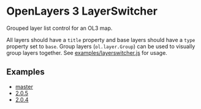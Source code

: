 # OpenLayers 3 LayerSwitcher

Grouped layer list control for an OL3 map.

All layers should have a `title` property and base layers should have a `type` property set to `base`. Group layers (`ol.layer.Group`) can be used to visually group layers together. See [examples/layerswitcher.js](examples/layerswitcher.js) for usage.

## Examples

* [master](https://rawgit.com/ca0v/ol3-layerswitcher/master/rawgit.html)
* [2.0.5](https://rawgit.com/ca0v/ol3-layerswitcher/v2.0.5/rawgit.html)
* [2.0.4](https://cdn.rawgit.com/ca0v/ol3-layerswitcher/v2.0.4/rawgit.html)

